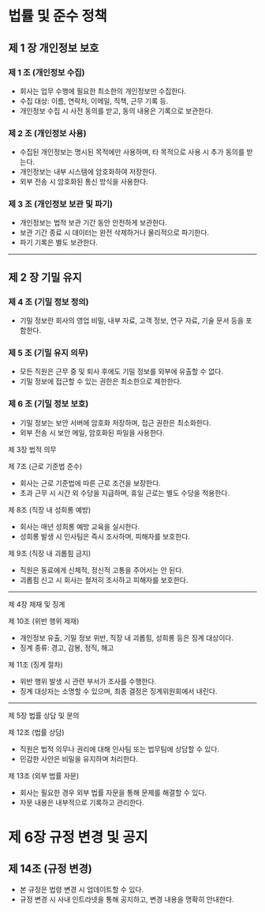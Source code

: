 # 법률 및 준수 정책

## 제 1 장 개인정보 보호

### 제 1 조 (개인정보 수집)
- 회사는 업무 수행에 필요한 최소한의 개인정보만 수집한다.
- 수집 대상: 이름, 연락처, 이메일, 직책, 근무 기록 등.
- 개인정보 수집 시 사전 동의를 받고, 동의 내용은 기록으로 보관한다.

### 제 2 조 (개인정보 사용)
- 수집된 개인정보는 명시된 목적에만 사용하며, 타 목적으로 사용 시 추가 동의를 받는다.
- 개인정보는 내부 시스템에 암호화하여 저장한다.
- 외부 전송 시 암호화된 통신 방식을 사용한다.

### 제 3 조 (개인정보 보관 및 파기)
- 개인정보는 법적 보관 기간 동안 안전하게 보관한다.
- 보관 기간 종료 시 데이터는 완전 삭제하거나 물리적으로 파기한다.
- 파기 기록은 별도 보관한다.

---

## 제 2 장 기밀 유지

### 제 4 조 (기밀 정보 정의)
- 기밀 정보란 회사의 영업 비밀, 내부 자료, 고객 정보, 연구 자료, 기술 문서 등을 포함한다.

### 제 5 조 (기밀 유지 의무)
- 모든 직원은 근무 중 및 퇴사 후에도 기밀 정보를 외부에 유출할 수 없다.
- 기밀 정보에 접근할 수 있는 권한은 최소한으로 제한한다.

### 제 6 조 (기밀 정보 보호)
- 기밀 정보는 보안 서버에 암호화 저장하며, 접근 권한은 최소화한다.
- 외부 전송 시 보안 메일, 암호화된 파일을 사용한다.

제 3장 법적 의무  

제 7조 (근로 기준법 준수)  
- 회사는 근로 기준법에 따른 근로 조건을 보장한다.  
- 초과 근무 시 시간 외 수당을 지급하며, 휴일 근로는 별도 수당을 적용한다.  

제 8조 (직장 내 성희롱 예방)  
- 회사는 매년 성희롱 예방 교육을 실시한다.  
- 성희롱 발생 시 인사팀은 즉시 조사하며, 피해자를 보호한다.  

제 9조 (직장 내 괴롭힘 금지)  
- 직원은 동료에게 신체적, 정신적 고통을 주어서는 안 된다.  
- 괴롭힘 신고 시 회사는 철저히 조사하고 피해자를 보호한다.  

---

제 4장 제재 및 징계  

제 10조 (위반 행위 제재)  
- 개인정보 유출, 기밀 정보 위반, 직장 내 괴롭힘, 성희롱 등은 징계 대상이다.  
- 징계 종류: 경고, 감봉, 정직, 해고  

제 11조 (징계 절차)  
- 위반 행위 발생 시 관련 부서가 조사를 수행한다.  
- 징계 대상자는 소명할 수 있으며, 최종 결정은 징계위원회에서 내린다.  

---

제 5장 법률 상담 및 문의  

제 12조 (법률 상담)  
- 직원은 법적 의무나 권리에 대해 인사팀 또는 법무팀에 상담할 수 있다.  
- 민감한 사안은 비밀을 유지하며 처리한다.  

제 13조 (외부 법률 자문)  
- 회사는 필요한 경우 외부 법률 자문을 통해 문제를 해결할 수 있다.  
- 자문 내용은 내부적으로 기록하고 관리한다.  

# 제 6장 규정 변경 및 공지

## 제 14조 (규정 변경)

- 본 규정은 법령 변경 시 업데이트할 수 있다.
- 규정 변경 시 사내 인트라넷을 통해 공지하고, 변경 내용을 명확히 안내한다.